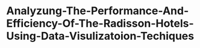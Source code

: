 # Analyzung-The-Performance-And-Efficiency-Of-The-Radisson-Hotels-Using-Data-Visulizatoion-Techiques